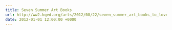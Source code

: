 ```yaml
---
title: Seven Summer Art Books
url: http://ww2.kqed.org/arts/2012/08/22/seven_summer_art_books_to_love/
date: 2012-01-01 12:00:00 +0000
---
```

